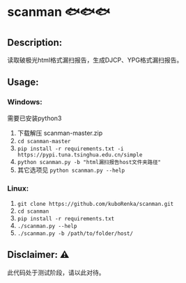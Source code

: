 # scanman 🐟🐟🐟

## Description:

读取破极光html格式漏扫报告，生成DJCP、YPG格式漏扫报告。

## Usage:

### Windows:

需要已安装python3

1. 下载解压 scanman-master.zip
2. ``cd scanman-master``
3. ``pip install -r requirements.txt -i https://pypi.tuna.tsinghua.edu.cn/simple``
4. ``python scanman.py -b "html漏扫报告host文件夹路径"``
5. 其它选项见 ``python scanman.py --help``

### Linux:

1. ``git clone https://github.com/kuboRenka/scanman.git``
2. ``cd scanman``
3. ``pip install -r requirements.txt``
4. ``./scanman.py --help``
5. ``./scanman.py -b /path/to/folder/host/``

## Disclaimer: ⚠

此代码处于测试阶段，请以此对待。
